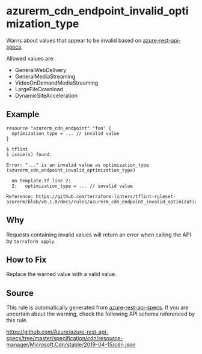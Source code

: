 <!--- This file generated by `tools/apispec-rule-gen/main.go`. DO NOT EDIT --->

# azurerm_cdn_endpoint_invalid_optimization_type

Warns about values that appear to be invalid based on [azure-rest-api-specs](https://github.com/Azure/azure-rest-api-specs).

Allowed values are:
- GeneralWebDelivery
- GeneralMediaStreaming
- VideoOnDemandMediaStreaming
- LargeFileDownload
- DynamicSiteAcceleration

## Example

```hcl
resource "azurerm_cdn_endpoint" "foo" {
  optimization_type = ... // invalid value
}
```

```
$ tflint
1 issue(s) found:

Error: "..." is an invalid value as optimization_type (azurerm_cdn_endpoint_invalid_optimization_type)

  on template.tf line 2:
  2:   optimization_type = ... // invalid value

Reference: https://github.com/terraform-linters/tflint-ruleset-azurerm/blob/v0.1.0/docs/rules/azurerm_cdn_endpoint_invalid_optimization_type.md

```

## Why

Requests containing invalid values will return an error when calling the API by `terraform apply`.

## How to Fix

Replace the warned value with a valid value.

## Source

This rule is automatically generated from [azure-rest-api-specs](https://github.com/Azure/azure-rest-api-specs). If you are uncertain about the warning, check the following API schema referenced by this rule.

https://github.com/Azure/azure-rest-api-specs/tree/master/specification/cdn/resource-manager/Microsoft.Cdn/stable/2019-04-15/cdn.json
